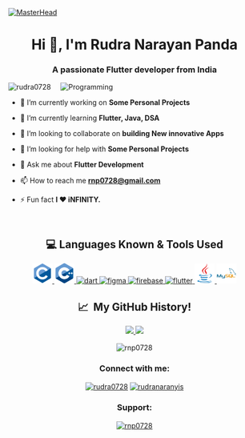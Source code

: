 [![MasterHead](https://miro.medium.com/max/1400/1*vkfI4nFNheC5v0p7wzDtGg.gif)](https://github.com/rnp0728/rnp0728)
<h1 align="center">Hi 👋, I'm Rudra Narayan Panda</h1>
<h3 align="center">A passionate Flutter developer from India</h3>

<img align="right" alt="Programming" width="400" src = "https://cdn.dribbble.com/users/1059583/screenshots/4171367/coding-freak.gif">

<p align="left"> <img src="https://komarev.com/ghpvc/?username=rudra0728&label=Profile%20views&color=0e75b6&style=flat" alt="rudra0728" /> </p>

- 🔭 I’m currently working on **Some Personal Projects**

- 🌱 I’m currently learning **Flutter, Java, DSA**

- 👯 I’m looking to collaborate on **building New innovative Apps**

- 🤝 I’m looking for help with **Some Personal Projects**

- 💬 Ask me about **Flutter Development**

- 📫 How to reach me **rnp0728@gmail.com**

- ⚡ Fun fact **I ❤️ iNFINITY.**

<div align="center">

&nbsp;
## 💻 Languages Known & Tools Used
<p align="center"> <a href="https://www.cprogramming.com/" target="_blank" rel="noreferrer"> <img src="https://raw.githubusercontent.com/devicons/devicon/master/icons/c/c-original.svg" alt="c" width="40" height="40"/> </a> <a href="https://www.w3schools.com/cpp/" target="_blank" rel="noreferrer"> <img src="https://raw.githubusercontent.com/devicons/devicon/master/icons/cplusplus/cplusplus-original.svg" alt="cplusplus" width="40" height="40"/> </a> <a href="https://dart.dev" target="_blank" rel="noreferrer"> <img src="https://www.vectorlogo.zone/logos/dartlang/dartlang-icon.svg" alt="dart" width="40" height="40"/> </a> <a href="https://www.figma.com/" target="_blank" rel="noreferrer"> <img src="https://www.vectorlogo.zone/logos/figma/figma-icon.svg" alt="figma" width="40" height="40"/> </a> <a href="https://firebase.google.com/" target="_blank" rel="noreferrer"> <img src="https://www.vectorlogo.zone/logos/firebase/firebase-icon.svg" alt="firebase" width="40" height="40"/> </a> <a href="https://flutter.dev" target="_blank" rel="noreferrer"> <img src="https://www.vectorlogo.zone/logos/flutterio/flutterio-icon.svg" alt="flutter" width="40" height="40"/> </a> <a href="https://www.java.com" target="_blank" rel="noreferrer"> <img src="https://raw.githubusercontent.com/devicons/devicon/master/icons/java/java-original.svg" alt="java" width="40" height="40"/> </a> <a href="https://www.mysql.com/" target="_blank" rel="noreferrer"> <img src="https://raw.githubusercontent.com/devicons/devicon/master/icons/mysql/mysql-original-wordmark.svg" alt="mysql" width="40" height="40"/> </a> </p>


<h2> 📈 &nbsp;My GitHub History!</h2>
<a href="https://github.com/thepiyushmalhotra">
  <img height="180em" src="https://github-readme-stats.vercel.app/api?username=rnp0728&theme=noctis_minimus&show_icons=true" />
  <img height="180em" src="https://github-readme-stats.vercel.app/api/top-langs/?username=rnp0728&theme=noctis_minimus&layout=compact" />
</a>
<p><img align="center" src="https://github-readme-streak-stats.herokuapp.com/?user=rnp0728&" alt="rnp0728" /></p>

<h3 align="center">Connect with me:</h3>
<p align="center">
<a href="https://www.leetcode.com/rudra0728" target="blank"><img align="center" src="https://raw.githubusercontent.com/rahuldkjain/github-profile-readme-generator/master/src/images/icons/Social/leet-code.svg" alt="rudra0728" height="30" width="40" /></a>
<a href="https://auth.geeksforgeeks.org/user/rudranaranyis" target="blank"><img align="center" src="https://raw.githubusercontent.com/rahuldkjain/github-profile-readme-generator/master/src/images/icons/Social/geeks-for-geeks.svg" alt="rudranaranyis" height="30" width="40" /></a>
</p>
  
<h3 align="center">Support:</h3>
<p align="center"><a href="https://www.buymeacoffee.com/rudra0728"> <img align="center" src="https://cdn.buymeacoffee.com/buttons/v2/default-yellow.png" height="50" width="210" alt="rnp0728" /></a></p><br><br>






